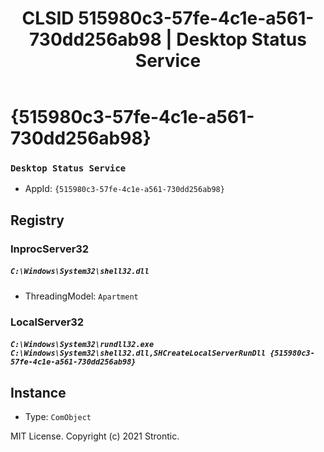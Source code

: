 ﻿---
title: "CLSID 515980c3-57fe-4c1e-a561-730dd256ab98 | Desktop Status Service"
excerpt: What is COM-Object CLSID 515980c3-57fe-4c1e-a561-730dd256ab98?
---

# {515980c3-57fe-4c1e-a561-730dd256ab98}

### `Desktop Status Service`
* AppId: `{515980c3-57fe-4c1e-a561-730dd256ab98}`

## Registry


### InprocServer32

##### `C:\Windows\System32\shell32.dll`
* ThreadingModel: `Apartment`

### LocalServer32

##### `C:\Windows\System32\rundll32.exe C:\Windows\System32\shell32.dll,SHCreateLocalServerRunDll {515980c3-57fe-4c1e-a561-730dd256ab98}`

## Instance

* Type: `ComObject`

MIT License. Copyright (c) 2021 Strontic.


